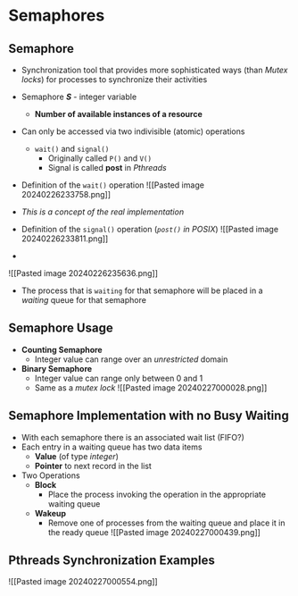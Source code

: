 # Semaphores
## Semaphore
- Synchronization tool that provides more sophisticated ways (than *Mutex locks*) for processes to synchronize their activities
- Semaphore ***S*** - integer variable
	- **Number of available instances of a resource**
- Can only be accessed via two indivisible (atomic) operations
	- `wait()` and `signal()`
		- Originally called `P()` and `V()`
		- Signal is called **post** in *Pthreads*

- Definition of the `wait()` operation
![[Pasted image 20240226233758.png]]
- *This is a concept of the real implementation*

- Definition of the `signal()` operation (*`post()` in POSIX*)
![[Pasted image 20240226233811.png]]
- 

![[Pasted image 20240226235636.png]]
- The process that is `waiting` for that semaphore will be placed in a *waiting* queue for that semaphore

## Semaphore Usage
- **Counting Semaphore**
	- Integer value can range over an *unrestricted* domain
- **Binary Semaphore**
	- Integer value can range only between 0 and 1
	- Same as a *mutex lock*
![[Pasted image 20240227000028.png]]

## Semaphore Implementation with no Busy Waiting
- With each semaphore there is an associated wait list (FIFO?)
- Each entry in a waiting queue has two data items
	- **Value** (of type *integer*)
	- **Pointer** to next record in the list
- Two Operations
	- **Block**
		- Place the process invoking the operation in the appropriate waiting queue
	- **Wakeup**
		- Remove one of processes from the waiting queue and place it in the ready queue
![[Pasted image 20240227000439.png]]

## Pthreads Synchronization Examples
![[Pasted image 20240227000554.png]]
